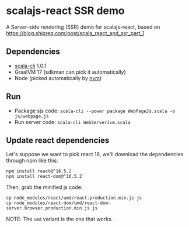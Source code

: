 # scalajs-react SSR demo

A Server-side rendering (SSR) demo for scalajs-react, based on https://blog.shipreq.com/post/scala_react_and_ssr_part_1

## Dependencies

- [scala-cli](https://scala-cli.virtuslab.org) 1.0.1
- GraalVM 17 (sdkman can pick it automatically)
- Node (picked automatically by [nvm](https://github.com/nvm-sh/nvm))

## Run

- Package sjs code: `scala-cli --power package WebPageJs.scala -o js/webpage.js`
- Run server code: `scala-cli WebServerJvm.scala`

## Update react dependencies

Let's suppose we want to pick react 16, we'll download the dependencies through npm like this:

```shell
npm install react@^16.5.2
npm install react-dom@^16.5.2
```

Then, grab the minified js code:

```shell
cp node_modules/react/umd/react.production.min.js js 
cp node_modules/react-dom/umd/react-dom-server.browser.production.min.js js
```

NOTE: The `umd` variant is the one that works.
